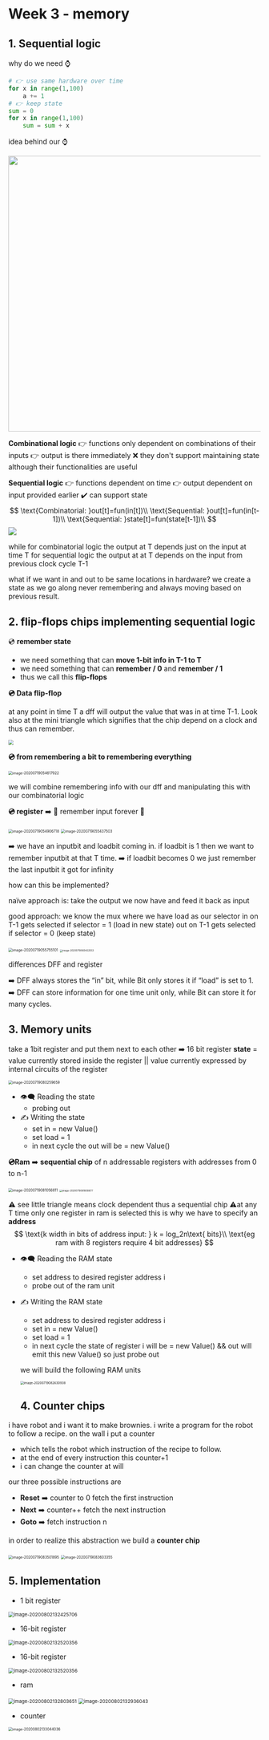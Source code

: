 # Week 3 - memory

## 1. Sequential logic

why do we need ⌚

```python
# 👉 use same hardware over time
for x in range(1,100)
	a += 1
# 👉 keep state 
sum = 0 
for x in range(1,100)
	sum = sum + x
```

idea behind our ⌚

<img src="https://res.cloudinary.com/dri8yyakb/image/upload/v1609077615/memory_1_erbrgd.png" width=550/>





**Combinational logic**
👉 functions only dependent on combinations of their inputs 
👉 output is there immediately 
❌ they don't support maintaining state although their functionalities are  useful  

**Sequential logic**
👉 functions dependent on time
👉 output dependent on input provided earlier
✔️ can support state 
$$
\text{Combinatorial: }out[t]=fun(in[t])\\
\text{Sequential: }out[t]=fun(in[t-1])\\
\text{Sequential: }state[t]=fun(state[t-1])\\
$$
<img src="https://res.cloudinary.com/dri8yyakb/image/upload/v1609078600/memory-Page-2_diqiml.png" />

while for combinatorial logic the output at  T depends just on the input at time T  for sequential logic the output at at T depends on the input from previous clock cycle T-1


what if we want in and out to be same locations in hardware? we create a state as we go along never remembering and always moving based on previous result.



## 2. flip-flops chips implementing sequential logic 

💿 **remember state**

- we need something that can **move 1-bit info in T-1 to T**
- we need something that can **remember / 0** and **remember / 1** 
- thus we call this **flip-flops**

**💿 Data flip-flop**

at any point in time T a dff will output the value that was in at time T-1. Look also at the mini triangle which signifies that the chip depend on a clock and thus can remember.

<img src="https://res.cloudinary.com/dri8yyakb/image/upload/v1609079380/memory-Page-3_weume3.png" style="zoom:65%;" />



**💿 from remembering a bit to remembering everything**

<img src="C:\Users\henri\AppData\Roaming\Typora\typora-user-images\image-20200719054617922.png" alt="image-20200719054617922" style="zoom:50%;" />

we will combine remembering info with our dff and manipulating this with our combinatorial logic 

**💿 register** ➡️  🥅 remember input forever 🥅

<img src="C:\Users\henri\AppData\Roaming\Typora\typora-user-images\image-20200719054906718.png" alt="image-20200719054906718" style="zoom:50%;" />

<img src="C:\Users\henri\AppData\Roaming\Typora\typora-user-images\image-20200719055437503.png" alt="image-20200719055437503" style="zoom:50%;" />

➡️ we have an inputbit and loadbit coming in. if loadbit is 1 then we want to remember inputbit at that T time.
➡️ if loadbit becomes 0 we just remember the last inputbit it got for infinity

how can this be implemented?

naïve approach is: take the output we now have and feed it back as input 

good approach: we know the mux where we have load as our selector
in on T-1 gets selected if selector = 1 (load in new state)
out on T-1 gets selected if selector = 0 (keep state)

<img src="C:\Users\henri\AppData\Roaming\Typora\typora-user-images\image-20200719055755101.png" alt="image-20200719055755101" style="zoom:50%;" />

<img src="C:\Users\henri\AppData\Roaming\Typora\typora-user-images\image-20200719060422553.png" alt="image-20200719060422553" style="zoom:33%;" />

differences DFF and register

➡️ DFF always stores the “in” bit, while Bit only stores it if “load” is set to 1.
➡️ DFF can store information for one time unit only, while Bit can store it for many cycles.

## 3. Memory units

take a 1bit register and put them next to each other ➡️ 16 bit register 
**state** = value currently stored inside the register || value currently expressed by internal circuits of the register 

<img src="C:\Users\henri\AppData\Roaming\Typora\typora-user-images\image-20200719080259659.png" alt="image-20200719080259659" style="zoom:50%;" />

* 👁️‍🗨️ Reading the state 
  * probing out
* ✍️ Writing the state 
  * set in = new Value()
  * set load = 1 
  * in next cycle the out will be = new Value()

**💿Ram** ➡️  **sequential chip** of n addressable registers with addresses from 0 to n-1

<img src="C:\Users\henri\AppData\Roaming\Typora\typora-user-images\image-20200719081056811.png" alt="image-20200719081056811" style="zoom:50%;" />

<img src="C:\Users\henri\AppData\Roaming\Typora\typora-user-images\image-20200719081809677.png" alt="image-20200719081809677" style="zoom:33%;" />

⚠️ see little triangle means clock dependent thus a sequential  chip 
⚠️at any T time only one register in ram is selected this is why we have to specify an **address** 
$$
\text{k width in bits of address input: } k = log_2n\text{ bits}\\
\text{eg ram with 8 registers require 4 bit addresses}
$$


* 👁️‍🗨️ Reading the RAM state

  * set address to desired register address i
  * probe out of the ram unit

* ✍️ Writing the RAM state 

  * set address to desired register address i
  * set in = new Value()
  * set load = 1 
  * in next cycle the state of register i will be = new Value() && out will emit this new Value() so just probe out

  

  we will build the following RAM units 

  

  <img src="C:\Users\henri\AppData\Roaming\Typora\typora-user-images\image-20200719082630938.png" alt="image-20200719082630938" style="zoom:44%;" />

  

  ## 4. Counter chips

i have robot and i want it to make brownies. 
i write a program for the robot to follow a recipe.
on the wall i put a counter

* which tells the robot which instruction of the recipe to follow.
* at the end of every instruction this counter+1  
* i can change the counter at will 

our three possible instructions are

* **Reset** ➡️ counter to 0 fetch the first instruction 
* **Next** ➡️ counter++ fetch the next instruction 
* **Goto** ➡️ fetch instruction n 

in order to realize this abstraction we build a **counter chip**

<img src="C:\Users\henri\AppData\Roaming\Typora\typora-user-images\image-20200719083501895.png" alt="image-20200719083501895" style="zoom:50%;" />

<img src="C:\Users\henri\AppData\Roaming\Typora\typora-user-images\image-20200719083603355.png" alt="image-20200719083603355" style="zoom:50%;" />

## 5. Implementation 

- 1 bit register 

<img src="C:\Users\henri\AppData\Roaming\Typora\typora-user-images\image-20200802132425706.png" alt="image-20200802132425706" style="zoom:67%;" />

* 16-bit register 

<img src="C:\Users\henri\AppData\Roaming\Typora\typora-user-images\image-20200802132520356.png" alt="image-20200802132520356" style="zoom:67%;" />



* 16-bit register 

<img src="C:\Users\henri\AppData\Roaming\Typora\typora-user-images\image-20200802132520356.png" alt="image-20200802132520356" style="zoom:67%;" />

* ram 



<img src="C:\Users\henri\AppData\Roaming\Typora\typora-user-images\image-20200802132803651.png" alt="image-20200802132803651" style="zoom:67%;" />

<img src="C:\Users\henri\AppData\Roaming\Typora\typora-user-images\image-20200802132936043.png" alt="image-20200802132936043" style="zoom:67%;" />



* counter 

<img src="C:\Users\henri\AppData\Roaming\Typora\typora-user-images\image-20200802133044036.png" alt="image-20200802133044036" style="zoom:50%;" />

